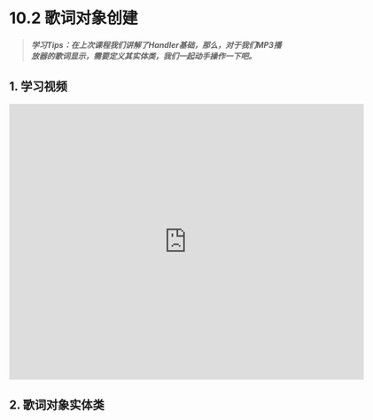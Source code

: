 # 10.2 歌词对象创建

>##### 学习Tips：在上次课程我们讲解了Handler基础，那么，对于我们MP3播放器的歌词显示，需要定义其实体类，我们一起动手操作一下吧。

## 1. 学习视频

<iframe frameborder="0" width="640" height="498" src="https://v.qq.com/iframe/player.html?vid=z0180bhmznp&tiny=0&auto=0" allowfullscreen></iframe>

## 2. 歌词对象实体类

```

```